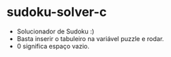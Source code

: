 # sudoku-solver-c

- Solucionador de Sudoku :)
- Basta inserir o tabuleiro na variável puzzle e rodar.
- 0 significa espaço vazio.
